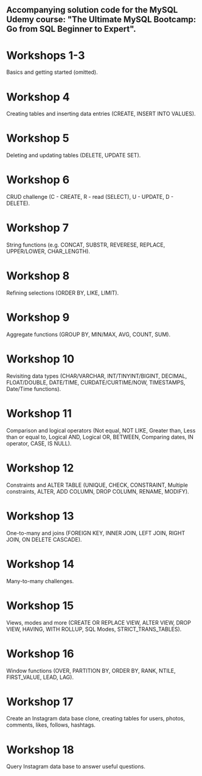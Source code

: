## Accompanying solution code for the MySQL Udemy course: "The Ultimate MySQL Bootcamp: Go from SQL Beginner to Expert".

# Workshops 1-3
Basics and getting started (omitted).

# Workshop 4
Creating tables and inserting data entries (CREATE, INSERT INTO VALUES).

# Workshop 5
Deleting and updating tables (DELETE, UPDATE SET).

# Workshop 6
CRUD challenge (C - CREATE, R - read (SELECT), U - UPDATE, D - DELETE).

# Workshop 7
String functions (e.g. CONCAT, SUBSTR, REVERESE, REPLACE, UPPER/LOWER, CHAR_LENGTH).

# Workshop 8
Refining selections (ORDER BY, LIKE, LIMIT).

# Workshop 9
Aggregate functions (GROUP BY, MIN/MAX, AVG, COUNT, SUM).

# Workshop 10
Revisiting data types (CHAR/VARCHAR, INT/TINYINT/BIGINT, DECIMAL, FLOAT/DOUBLE, DATE/TIME, CURDATE/CURTIME/NOW, TIMESTAMPS, Date/Time functions).

# Workshop 11
Comparison and logical operators (Not equal, NOT LIKE, Greater than, Less than or equal to, Logical AND, Logical OR, BETWEEN, Comparing dates, IN operator, CASE, IS NULL).

# Workshop 12
Constraints and ALTER TABLE (UNIQUE, CHECK, CONSTRAINT, Multiple constraints, ALTER, ADD COLUMN, DROP COLUMN, RENAME, MODIFY).

# Workshop 13
One-to-many and joins (FOREIGN KEY, INNER JOIN, LEFT JOIN, RIGHT JOIN, ON DELETE CASCADE).

# Workshop 14
Many-to-many challenges.

# Workshop 15
Views, modes and more (CREATE OR REPLACE VIEW, ALTER VIEW, DROP VIEW, HAVING, WITH ROLLUP, SQL Modes, STRICT_TRANS_TABLES).

# Workshop 16
Window functions (OVER, PARTITION BY, ORDER BY, RANK, NTILE, FIRST_VALUE, LEAD, LAG).

# Workshop 17
Create an Instagram data base clone, creating tables for users, photos, comments, likes, follows, hashtags.

# Workshop 18
Query Instagram data base to answer useful questions.
